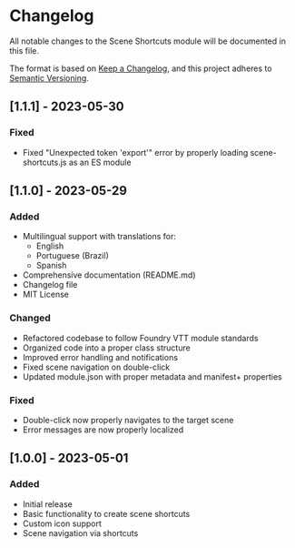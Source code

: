 # Changelog

All notable changes to the Scene Shortcuts module will be documented in this file.

The format is based on [Keep a Changelog](https://keepachangelog.com/en/1.0.0/),
and this project adheres to [Semantic Versioning](https://semver.org/spec/v2.0.0.html).

## [1.1.1] - 2023-05-30

### Fixed
- Fixed "Unexpected token 'export'" error by properly loading scene-shortcuts.js as an ES module

## [1.1.0] - 2023-05-29

### Added
- Multilingual support with translations for:
  - English
  - Portuguese (Brazil)
  - Spanish
- Comprehensive documentation (README.md)
- Changelog file
- MIT License

### Changed
- Refactored codebase to follow Foundry VTT module standards
- Organized code into a proper class structure
- Improved error handling and notifications
- Fixed scene navigation on double-click
- Updated module.json with proper metadata and manifest+ properties

### Fixed
- Double-click now properly navigates to the target scene
- Error messages are now properly localized

## [1.0.0] - 2023-05-01

### Added
- Initial release
- Basic functionality to create scene shortcuts
- Custom icon support
- Scene navigation via shortcuts
